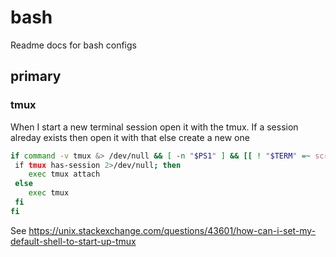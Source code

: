 # bash

Readme docs for bash configs

## primary

### tmux

When I start a new terminal session open it with the tmux. If a session alreday exists then open it with that else create a new one 
```bash
if command -v tmux &> /dev/null && [ -n "$PS1" ] && [[ ! "$TERM" =~ screen ]] && [[ !>
 if tmux has-session 2>/dev/null; then
    exec tmux attach
 else
    exec tmux
 fi
fi
```
See https://unix.stackexchange.com/questions/43601/how-can-i-set-my-default-shell-to-start-up-tmux
